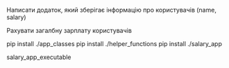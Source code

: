 Написати додаток, який зберігає інформацію про користувачів (name, salary)

Рахувати загалбну зарплату користувачів


pip install ./app_classes 
pip install ./helper_functions
pip install ./salary_app    

salary_app_executable
